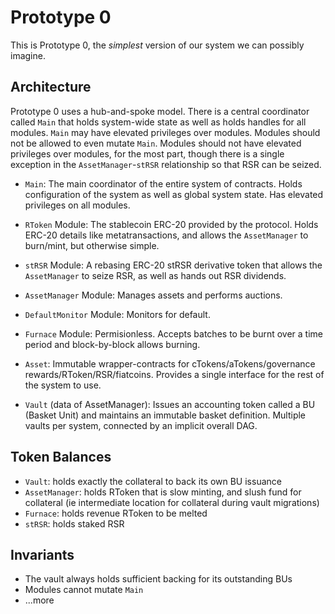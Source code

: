 # Prototype 0

This is Prototype 0, the _simplest_ version of our system we can possibly imagine.

## Architecture

Prototype 0 uses a hub-and-spoke model. There is a central coordinator called `Main` that holds system-wide state as well as holds handles for all modules. `Main` may have elevated privileges over modules. Modules should not be allowed to even mutate `Main`. Modules should not have elevated privileges over modules, for the most part, though there is a single exception in the `AssetManager`-`stRSR` relationship so that RSR can be seized.

- `Main`: The main coordinator of the entire system of contracts. Holds configuration of the system as well as global system state. Has elevated privileges on all modules.

- `RToken` Module: The stablecoin ERC-20 provided by the protocol. Holds ERC-20 details like metatransactions, and allows the `AssetManager` to burn/mint, but otherwise simple.
- `stRSR` Module: A rebasing ERC-20 stRSR derivative token that allows the `AssetManager` to seize RSR, as well as hands out RSR dividends.
- `AssetManager` Module: Manages assets and performs auctions.
- `DefaultMonitor` Module: Monitors for default.
- `Furnace` Module: Permisionless. Accepts batches to be burnt over a time period and block-by-block allows burning.

- `Asset`: Immutable wrapper-contracts for cTokens/aTokens/governance rewards/RToken/RSR/fiatcoins. Provides a single interface for the rest of the system to use.
- `Vault` (data of AssetManager): Issues an accounting token called a BU (Basket Unit) and maintains an immutable basket definition. Multiple vaults per system, connected by an implicit overall DAG.

## Token Balances

- `Vault`: holds exactly the collateral to back its own BU issuance
- `AssetManager`: holds RToken that is slow minting, and slush fund for collateral (ie intermediate location for collateral during vault migrations)
- `Furnace`: holds revenue RToken to be melted
- `stRSR`: holds staked RSR

## Invariants

- The vault always holds sufficient backing for its outstanding BUs
- Modules cannot mutate `Main`
- ...more

